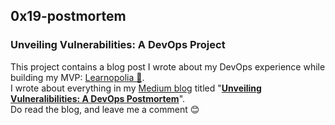 ## 0x19-postmortem
### Unveiling Vulnerabilities: A DevOps Project
This project contains a blog post I wrote about my DevOps experience while building my MVP: <a href="https://www.learnopolia.tech/">Learnopolia 🐢</a>.
<br>
I wrote about everything in my <a href="https://medium.com/@dohoudanielfavour/">Medium blog</a> titled "<strong><a href="https://medium.com/@dohoudanielfavour/my-first-postmortem-d88bc36ccb15">Unveiling Vulneralibilities: A DevOps Postmortem</a></strong>".
<br>
Do read the blog, and leave me a comment 😊
